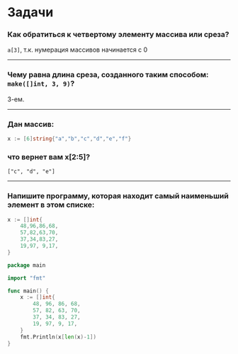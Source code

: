 # Задачи
### Как обратиться к четвертому элементу массива или среза?
`a[3]`, т.к. нумерация массивов начинается с 0
***
### Чему равна длина среза, созданного таким способом: `make([]int, 3, 9)`?
3-ем.
***
### Дан массив:
```go
x := [6]string{"a","b","c","d","e","f"}
```
### что вернет вам x[2:5]?
`["c", "d", "e"]`
***
### Напишите программу, которая находит самый наименьший элемент в этом списке:
```go
x := []int{
    48,96,86,68,
    57,82,63,70,
    37,34,83,27,
    19,97, 9,17,
}
```
```go
package main

import "fmt"

func main() {
	x := []int{
		48, 96, 86, 68,
		57, 82, 63, 70,
		37, 34, 83, 27,
		19, 97, 9, 17,
	}
	fmt.Println(x[len(x)-1])
}
```
